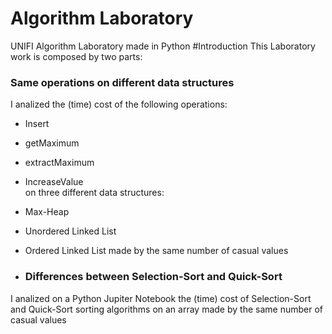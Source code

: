 # Algorithm Laboratory
 UNIFI Algorithm Laboratory made in Python
#Introduction
 This Laboratory work is composed by two parts:
 ### Same operations on different data structures
 I analized the (time) cost of the following operations:
  - Insert
  - getMaximum
  - extractMaximum
  - IncreaseValue<br>
 on three different data structures:
  - Max-Heap
  - Unordered Linked List
  - Ordered Linked List
 made by the same number of casual values
 
- ### Differences between Selection-Sort and Quick-Sort
I analized on a Python Jupiter Notebook the (time) cost of Selection-Sort and Quick-Sort sorting algorithms on an array made by the same number of casual values
